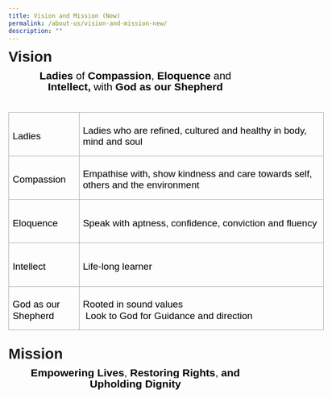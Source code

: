 ```yaml
---
title: Vision and Mission (New)
permalink: /about-us/vision-and-mission-new/
description: ""
---
```


<p style='margin-top:0in;margin-right:0in;margin-bottom:8.0pt;margin-left:0in;line-height:107%;font-size:15px;font-family:"Calibri",sans-serif;'><strong><span style='font-size:29px;line-height:107%;font-family:"Arial",sans-serif;'>Vision&nbsp;</span></strong></p>
<p style="margin: 0in; line-height: 16.8pt; font-size: 15px; font-family: Calibri, sans-serif; text-align: center;"><strong><span style='font-size:21px;font-family:"Arial",sans-serif;color:black;'>Ladies</span></strong><span style='font-size:21px;font-family:"Arial",sans-serif;color:black;'>&nbsp;of <strong>Compassion</strong>, <strong>Eloquence</strong> and <strong>Intellect,&nbsp;</strong>with <strong>God as our Shepherd</strong></span></p>
<p style='margin-top:0in;margin-right:0in;margin-bottom:0in;margin-left:0in;line-height:16.8pt;font-size:15px;font-family:"Calibri",sans-serif;'><strong><span style='font-size:21px;font-family:"Arial",sans-serif;color:black;'>&nbsp;</span></strong></p>
<table style="width:469.7pt;border-collapse:collapse;border:none;">
    <tbody>
        <tr>
            <td style="width:94.25pt;border:solid #AEAAAA 1.0pt;padding:0in 5.4pt 0in 5.4pt;height:.9in;">
                <p style='margin-top:6.0pt;margin-right:0in;margin-bottom:  0in;margin-left:0in;line-height:16.8pt;font-size:15px;font-family:"Calibri",sans-serif;'><span style='font-size:19px;font-family:"Arial",sans-serif;color:black;'>Ladies</span></p>
            </td>
            <td style="width:375.45pt;border:solid #AEAAAA 1.0pt;border-left:none;padding:0in 5.4pt 0in 5.4pt;height:.9in;">
                <p style='margin-top:6.0pt;margin-right:0in;margin-bottom:  0in;margin-left:0in;line-height:16.8pt;font-size:15px;font-family:"Calibri",sans-serif;'><span style='font-size:19px;font-family:"Arial",sans-serif;color:black;'>Ladies who are refined, cultured and healthy in body, mind and soul</span></p>
            </td>
        </tr>
        <tr>
            <td style="width:94.25pt;border:solid #AEAAAA 1.0pt;border-top:none;padding:0in 5.4pt 0in 5.4pt;height:.9in;">
                <p style='margin-top:6.0pt;margin-right:0in;margin-bottom:  0in;margin-left:0in;line-height:16.8pt;font-size:15px;font-family:"Calibri",sans-serif;'><span style='font-size:19px;font-family:"Arial",sans-serif;color:black;'>Compassion</span></p>
            </td>
            <td style="width:375.45pt;border-top:none;border-left:none;border-bottom:solid #AEAAAA 1.0pt;border-right:solid #AEAAAA 1.0pt;padding:0in 5.4pt 0in 5.4pt;height:  .9in;">
                <p style='margin-top:6.0pt;margin-right:0in;margin-bottom:  0in;margin-left:0in;line-height:16.8pt;font-size:15px;font-family:"Calibri",sans-serif;'><span style='font-size:19px;font-family:"Arial",sans-serif;color:black;'>Empathise with, show kindness and care towards self, others and the environment</span></p>
            </td>
        </tr>
        <tr>
            <td style="width:94.25pt;border:solid #AEAAAA 1.0pt;border-top:none;padding:0in 5.4pt 0in 5.4pt;height:.9in;">
                <p style='margin-top:6.0pt;margin-right:0in;margin-bottom:  0in;margin-left:0in;line-height:16.8pt;font-size:15px;font-family:"Calibri",sans-serif;'><span style='font-size:19px;font-family:"Arial",sans-serif;color:black;'>Eloquence</span></p>
            </td>
            <td style="width:375.45pt;border-top:none;border-left:none;border-bottom:solid #AEAAAA 1.0pt;border-right:solid #AEAAAA 1.0pt;padding:0in 5.4pt 0in 5.4pt;height:  .9in;">
                <p style='margin-top:6.0pt;margin-right:0in;margin-bottom:  0in;margin-left:0in;line-height:16.8pt;font-size:15px;font-family:"Calibri",sans-serif;'><span style='font-size:19px;font-family:"Arial",sans-serif;color:black;'>Speak with aptness, confidence, conviction and fluency</span></p>
            </td>
        </tr>
        <tr>
            <td style="width:94.25pt;border:solid #AEAAAA 1.0pt;border-top:none;padding:0in 5.4pt 0in 5.4pt;height:.9in;">
                <p style='margin-top:6.0pt;margin-right:0in;margin-bottom:  0in;margin-left:0in;line-height:16.8pt;font-size:15px;font-family:"Calibri",sans-serif;'><span style='font-size:19px;font-family:"Arial",sans-serif;color:black;'>Intellect</span></p>
            </td>
            <td style="width:375.45pt;border-top:none;border-left:none;border-bottom:solid #AEAAAA 1.0pt;border-right:solid #AEAAAA 1.0pt;padding:0in 5.4pt 0in 5.4pt;height:  .9in;">
                <p style='margin-top:6.0pt;margin-right:0in;margin-bottom:  0in;margin-left:0in;line-height:16.8pt;font-size:15px;font-family:"Calibri",sans-serif;'><span style='font-size:19px;font-family:"Arial",sans-serif;color:black;'>Life-long learner</span></p>
            </td>
        </tr>
        <tr>
            <td style="width:94.25pt;border:solid #AEAAAA 1.0pt;border-top:none;padding:0in 5.4pt 0in 5.4pt;height:.9in;">
                <p style='margin-top:6.0pt;margin-right:0in;margin-bottom:  0in;margin-left:0in;line-height:16.8pt;font-size:15px;font-family:"Calibri",sans-serif;'><span style='font-size:19px;font-family:"Arial",sans-serif;color:black;'>God as our Shepherd</span></p>
            </td>
            <td style="width:375.45pt;border-top:none;border-left:none;border-bottom:solid #AEAAAA 1.0pt;border-right:solid #AEAAAA 1.0pt;padding:0in 5.4pt 0in 5.4pt;height:  .9in;">
                <p style='margin-top:6.0pt;margin-right:0in;margin-bottom:  0in;margin-left:0in;line-height:16.8pt;font-size:15px;font-family:"Calibri",sans-serif;'><span style='font-size:19px;font-family:"Arial",sans-serif;color:black;'>Rooted in sound values<br>&nbsp;Look to God for Guidance and direction</span></p>
            </td>
        </tr>
    </tbody>
</table>
<p style='margin-top:0in;margin-right:0in;margin-bottom:0in;margin-left:0in;line-height:107%;font-size:15px;font-family:"Calibri",sans-serif;'><span style='font-size:27px;font-family:"Arial",sans-serif;color:black;'>&nbsp;</span></p>
<p style='margin-top:0in;margin-right:0in;margin-bottom:8.0pt;margin-left:0in;line-height:107%;font-size:15px;font-family:"Calibri",sans-serif;'><strong><span style='font-size:29px;line-height:107%;font-family:"Arial",sans-serif;'>Mission</span></strong></p>
<p style='margin-top:0in;margin-right:0in;margin-bottom:8.0pt;margin-left:0in;line-height:107%;font-size:15px;font-family:"Calibri",sans-serif;text-align:center;'><strong><span style='font-size:21px;line-height:107%;font-family:"Arial",sans-serif;color:black;background:white;'>Empowering Lives</span></strong><span style='font-size:21px;line-height:107%;font-family:"Arial",sans-serif;color:black;background:white;'>, <strong><span style='font-family:"Arial",sans-serif;'>Restoring Rights</span></strong>, <strong><span style='font-family:"Arial",sans-serif;'>and Upholding Dignity</span></strong></span></p>